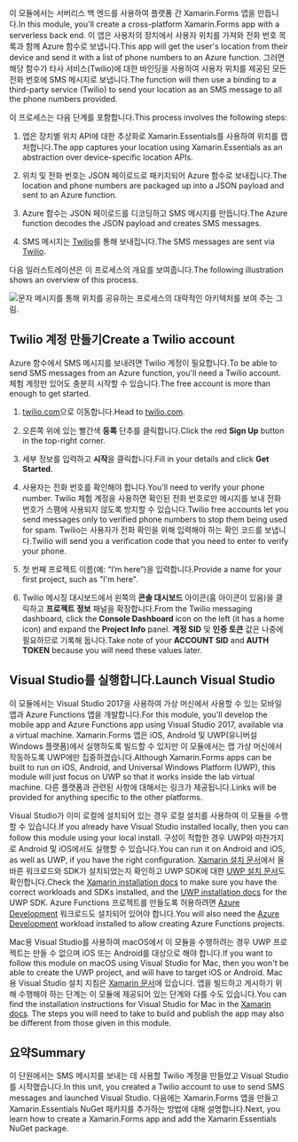 <span data-ttu-id="0eab3-101">이 모듈에서는 서버리스 백 엔드를 사용하여 플랫폼 간 Xamarin.Forms 앱을 만듭니다.</span><span class="sxs-lookup"><span data-stu-id="0eab3-101">In this module, you'll create a cross-platform Xamarin.Forms app with a serverless back end.</span></span> <span data-ttu-id="0eab3-102">이 앱은 사용자의 장치에서 사용자 위치를 가져와 전화 번호 목록과 함께 Azure 함수로 보냅니다.</span><span class="sxs-lookup"><span data-stu-id="0eab3-102">This app will get the user's location from their device and send it with a list of phone numbers to an Azure function.</span></span> <span data-ttu-id="0eab3-103">그러면 해당 함수가 타사 서비스(Twilio)에 대한 바인딩을 사용하여 사용자 위치를 제공된 모든 전화 번호에 SMS 메시지로 보냅니다.</span><span class="sxs-lookup"><span data-stu-id="0eab3-103">The function will then use a binding to a third-party service (Twilio) to send your location as an SMS message to all the phone numbers provided.</span></span>

<span data-ttu-id="0eab3-104">이 프로세스는 다음 단계를 포함합니다.</span><span class="sxs-lookup"><span data-stu-id="0eab3-104">This process involves the following steps:</span></span>

1. <span data-ttu-id="0eab3-105">앱은 장치별 위치 API에 대한 추상화로 Xamarin.Essentials를 사용하여 위치를 캡처합니다.</span><span class="sxs-lookup"><span data-stu-id="0eab3-105">The app captures your location using Xamarin.Essentials as an abstraction over device-specific location APIs.</span></span>

1. <span data-ttu-id="0eab3-106">위치 및 전화 번호는 JSON 페이로드로 패키지되어 Azure 함수로 보내집니다.</span><span class="sxs-lookup"><span data-stu-id="0eab3-106">The location and phone numbers are packaged up into a JSON payload and sent to an Azure function.</span></span>

1. <span data-ttu-id="0eab3-107">Azure 함수는 JSON 페이로드를 디코딩하고 SMS 메시지를 만듭니다.</span><span class="sxs-lookup"><span data-stu-id="0eab3-107">The Azure function decodes the JSON payload and creates SMS messages.</span></span>

1. <span data-ttu-id="0eab3-108">SMS 메시지는 [Twilio](http://twilio.com)를 통해 보내집니다.</span><span class="sxs-lookup"><span data-stu-id="0eab3-108">The SMS messages are sent via [Twilio](http://twilio.com).</span></span>

<span data-ttu-id="0eab3-109">다음 일러스트레이션은 이 프로세스의 개요를 보여줍니다.</span><span class="sxs-lookup"><span data-stu-id="0eab3-109">The following illustration shows an overview of this process.</span></span>

![문자 메시지를 통해 위치를 공유하는 프로세스의 대략적인 아키텍처를 보여 주는 그림.](../media/1-architecture.png)

## <a name="create-a-twilio-account"></a><span data-ttu-id="0eab3-111">Twilio 계정 만들기</span><span class="sxs-lookup"><span data-stu-id="0eab3-111">Create a Twilio account</span></span>

<span data-ttu-id="0eab3-112">Azure 함수에서 SMS 메시지를 보내려면 Twilio 계정이 필요합니다.</span><span class="sxs-lookup"><span data-stu-id="0eab3-112">To be able to send SMS messages from an Azure function, you'll need a Twilio account.</span></span> <span data-ttu-id="0eab3-113">체험 계정만 있어도 충분히 시작할 수 있습니다.</span><span class="sxs-lookup"><span data-stu-id="0eab3-113">The free account is more than enough to get started.</span></span>

1. <span data-ttu-id="0eab3-114">[twilio.com](https://twilio.com)으로 이동합니다.</span><span class="sxs-lookup"><span data-stu-id="0eab3-114">Head to [twilio.com](https://twilio.com).</span></span>

1. <span data-ttu-id="0eab3-115">오른쪽 위에 있는 빨간색 **등록** 단추를 클릭합니다.</span><span class="sxs-lookup"><span data-stu-id="0eab3-115">Click the red **Sign Up** button in the top-right corner.</span></span>

1. <span data-ttu-id="0eab3-116">세부 정보를 입력하고 **시작**을 클릭합니다.</span><span class="sxs-lookup"><span data-stu-id="0eab3-116">Fill in your details and click **Get Started**.</span></span>

1. <span data-ttu-id="0eab3-117">사용자는 전화 번호를 확인해야 합니다.</span><span class="sxs-lookup"><span data-stu-id="0eab3-117">You'll need to verify your phone number.</span></span> <span data-ttu-id="0eab3-118">Twilio 체험 계정을 사용하면 확인된 전화 번호로만 메시지를 보내 전화 번호가 스팸에 사용되지 않도록 방지할 수 있습니다.</span><span class="sxs-lookup"><span data-stu-id="0eab3-118">Twilio free accounts let you send messages only to verified phone numbers to stop them being used for spam.</span></span> <span data-ttu-id="0eab3-119">Twilio는 사용자가 전화 확인을 위해 입력해야 하는 확인 코드를 보냅니다.</span><span class="sxs-lookup"><span data-stu-id="0eab3-119">Twilio will send you a verification code that you need to enter to verify your phone.</span></span>

1. <span data-ttu-id="0eab3-120">첫 번째 프로젝트 이름(예: “I’m here”)을 입력합니다.</span><span class="sxs-lookup"><span data-stu-id="0eab3-120">Provide a name for your first project, such as "I'm here".</span></span>

1. <span data-ttu-id="0eab3-121">Twilio 메시징 대시보드에서 왼쪽의 **콘솔 대시보드** 아이콘(홈 아이콘이 있음)을 클릭하고 **프로젝트 정보** 패널을 확장합니다.</span><span class="sxs-lookup"><span data-stu-id="0eab3-121">From the Twilio messaging dashboard, click the **Console Dashboard** icon on the left (it has a home icon) and expand the **Project Info** panel.</span></span> <span data-ttu-id="0eab3-122">**계정 SID** 및 **인증 토큰** 값은 나중에 필요하므로 기록해 둡니다.</span><span class="sxs-lookup"><span data-stu-id="0eab3-122">Take note of your **ACCOUNT SID** and **AUTH TOKEN** because you will need these values later.</span></span>

## <a name="launch-visual-studio"></a><span data-ttu-id="0eab3-123">Visual Studio를 실행합니다.</span><span class="sxs-lookup"><span data-stu-id="0eab3-123">Launch Visual Studio</span></span>

<span data-ttu-id="0eab3-124">이 모듈에서는 Visual Studio 2017을 사용하여 가상 머신에서 사용할 수 있는 모바일 앱과 Azure Functions 앱을 개발합니다.</span><span class="sxs-lookup"><span data-stu-id="0eab3-124">For this module, you'll develop the mobile app and Azure Functions app using Visual Studio 2017, available via a virtual machine.</span></span> <span data-ttu-id="0eab3-125">Xamarin.Forms 앱은 iOS, Android 및 UWP(유니버설 Windows 플랫폼)에서 실행하도록 빌드할 수 있지만 이 모듈에서는 랩 가상 머신에서 작동하도록 UWP에만 집중하겠습니다.</span><span class="sxs-lookup"><span data-stu-id="0eab3-125">Although Xamarin.Forms apps can be built to run on iOS, Android, and Universal Windows Platform (UWP), this module will just focus on UWP so that it works inside the lab virtual machine.</span></span> <span data-ttu-id="0eab3-126">다른 플랫폼과 관련된 사항에 대해서는 링크가 제공됩니다.</span><span class="sxs-lookup"><span data-stu-id="0eab3-126">Links will be provided for anything specific to the other platforms.</span></span>

<!-- TODO - add HoL link button here -->

<span data-ttu-id="0eab3-127">Visual Studio가 이미 로컬에 설치되어 있는 경우 로컬 설치를 사용하여 이 모듈을 수행할 수 있습니다.</span><span class="sxs-lookup"><span data-stu-id="0eab3-127">If you already have Visual Studio installed locally, then you can follow this module using your local install.</span></span> <span data-ttu-id="0eab3-128">구성이 적합한 경우 UWP와 마찬가지로 Android 및 iOS에서도 실행할 수 있습니다.</span><span class="sxs-lookup"><span data-stu-id="0eab3-128">You can run it on Android and iOS, as well as UWP, if you have the right configuration.</span></span> <span data-ttu-id="0eab3-129">[Xamarin 설치 문서](https://docs.microsoft.com/xamarin/cross-platform/get-started/installation/windows)에서 올바른 워크로드와 SDK가 설치되었는지 확인하고 UWP SDK에 대한 [UWP 설치 문서](https://docs.microsoft.com/visualstudio/cross-platform/develop-apps-for-the-universal-windows-platform-uwp#requirements)도 확인합니다.</span><span class="sxs-lookup"><span data-stu-id="0eab3-129">Check the [Xamarin installation docs](https://docs.microsoft.com/xamarin/cross-platform/get-started/installation/windows) to make sure you have the correct workloads and SDKs installed, and the [UWP installation docs](https://docs.microsoft.com/visualstudio/cross-platform/develop-apps-for-the-universal-windows-platform-uwp#requirements) for the UWP SDK.</span></span> <span data-ttu-id="0eab3-130">Azure Functions 프로젝트를 만들도록 허용하려면 [Azure Development](https://docs.microsoft.com/azure/azure-functions/functions-develop-vs#prerequisites) 워크로드도 설치되어 있어야 합니다.</span><span class="sxs-lookup"><span data-stu-id="0eab3-130">You will also need the [Azure Development](https://docs.microsoft.com/azure/azure-functions/functions-develop-vs#prerequisites) workload installed to allow creating Azure Functions projects.</span></span>

<span data-ttu-id="0eab3-131">Mac용 Visual Studio를 사용하여 macOS에서 이 모듈을 수행하려는 경우 UWP 프로젝트는 만들 수 없으며 iOS 또는 Android를 대상으로 해야 합니다.</span><span class="sxs-lookup"><span data-stu-id="0eab3-131">If you want to follow this module on macOS using Visual Studio for Mac, then you won't be able to create the UWP project, and will have to target iOS or Android.</span></span> <span data-ttu-id="0eab3-132">Mac용 Visual Studio 설치 지침은 [Xamarin 문서](https://docs.microsoft.com/visualstudio/cross-platform/setup-and-install#mac-setup-apple-id-xcode-and-xamarin)에 있습니다. 앱을 빌드하고 게시하기 위해 수행해야 하는 단계는 이 모듈에 제공되어 있는 단계와 다를 수도 있습니다.</span><span class="sxs-lookup"><span data-stu-id="0eab3-132">You can find the installation instructions for Visual Studio for Mac in the [Xamarin docs](https://docs.microsoft.com/visualstudio/cross-platform/setup-and-install#mac-setup-apple-id-xcode-and-xamarin). The steps you will need to take to build and publish the app may also be different from those given in this module.</span></span>

## <a name="summary"></a><span data-ttu-id="0eab3-133">요약</span><span class="sxs-lookup"><span data-stu-id="0eab3-133">Summary</span></span>

<span data-ttu-id="0eab3-134">이 단원에서는 SMS 메시지를 보내는 데 사용할 Twilio 계정을 만들었고 Visual Studio를 시작했습니다.</span><span class="sxs-lookup"><span data-stu-id="0eab3-134">In this unit, you created a Twilio account to use to send SMS messages and launched Visual Studio.</span></span> <span data-ttu-id="0eab3-135">다음에는 Xamarin.Forms 앱을 만들고 Xamarin.Essentials NuGet 패키지를 추가하는 방법에 대해 설명합니다.</span><span class="sxs-lookup"><span data-stu-id="0eab3-135">Next, you learn how to create a Xamarin.Forms app and add the Xamarin.Essentials NuGet package.</span></span>